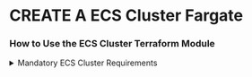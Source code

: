 # CREATE A ECS Cluster Fargate
### How to Use the ECS Cluster Terraform Module


<details><summary>Mandatory ECS Cluster Requirements</summary>
<p>

### create file ecs_cluster.tf  
```
module "ecs_cluster_01" {
    source = "git@github.com:aws-iac-tf-modules/cluster_ecs.git?ref=v1.0.0"

    ecs_cluster_name               = "empresa_01"
    logging                        = "OVERRIDE"
    cloud_watch_encryption_enabled = true
    containerInsights              = "enabled"
    tags = {
      env       = "dev"
      ManagedBy = "IaC"
    }
}

```